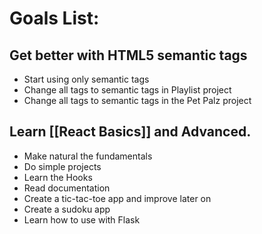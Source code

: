 
# Goals List:

## Get better with HTML5 semantic tags
-  Start using only semantic tags
-  Change all tags to semantic tags in Playlist project
-  Change all tags to semantic tags in the Pet Palz project

## Learn [[React Basics]] and Advanced.
- Make natural the fundamentals
- Do simple projects
- Learn the Hooks
- Read documentation
- Create a tic-tac-toe app and improve later on
- Create a sudoku app
- Learn how to use with Flask
